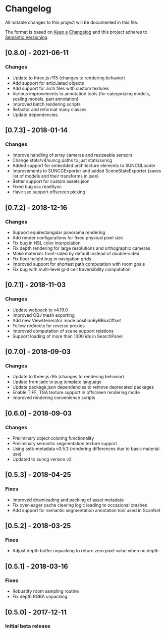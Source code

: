 # Changelog
All notable changes to this project will be documented in this file.

The format is based on [Keep a Changelog](http://keepachangelog.com/en/1.0.0/)
and this project adheres to [Semantic Versioning](http://semver.org/spec/v2.0.0.html).

## [0.8.0] - 2021-06-11
### Changes
- Update to three.js r115 (changes to rendering behavior)
- Add support for articulated objects
- Add support for arch files with custom textures
- Various improvements to annotation tools (for categorizing models, scaling models, part annotation)
- Improved batch rendering scripts
- Refactor and reformat many classes
- Update dependencies

## [0.7.3] - 2018-01-14
### Changes
- Improve handling of array cameras and resizeable sensors
- Change stats/v4/suncg paths to just stats/suncg
- Added support for embedded architecture elements to SUNCGLoader
- Improvements to SUNCGExporter and added SceneStateExporter (saves list of models and their transforms in json)
- Better support for custom assets.json
- Fixed bug ssc readSync
- Have ssc support offscreen picking

## [0.7.2] - 2018-12-16
### Changes
- Support equirectangular panorama rendering
- Add render configurations for fixed physical pixel size
- Fix bug in HSL color interpolation
- Fix depth rendering for large resolutions and orthographic cameras
- Make materials front-sided by default instead of double-sided
- Fix floor height bug in navigation grids
- Improved support for shortest path computation with room goals
- Fix bug with multi-level grid cell traversibility computation

## [0.7.1] - 2018-11-03
### Changes
- Update webpack to v4.19.0
- Improved OBJ mesh exporting
- Add new ViewGenerator mode positionByBBoxOffset
- Follow redirects for reverse proxies
- Improved computation of scene support relations
- Support loading of more than 1000 ids in SearchPanel

## [0.7.0] - 2018-09-03
### Changes
- Update to three.js r95 (changes to rendering behavior)
- Update from jade to pug template language
- Update package.json dependencies to remove deprecated packages
- Enable TIFF, TGA texture support in offscreen rendering mode
- Improved rendering convenience scripts

## [0.6.0] - 2018-09-03
### Changes
- Preliminary object coloring functionality
- Preliminary semantic segmentation texture support
- Using sstk-metadata v0.5.3 (rendering differences due to basic material use)
- Updated to suncg version v2

## [0.5.3] - 2018-04-25
### Fixes
- Improved downloading and packing of asset metadata
- Fix over-eager cache clearing logic leading to occasional crashes
- Add support for semantic segmentation annotation tool used in ScanNet

## [0.5.2] - 2018-03-25
### Fixes
- Adjust depth buffer unpacking to return zero pixel value when no depth

## [0.5.1] - 2018-03-16
### Fixes
- Robustify room sampling routine
- Fix depth RGBA unpacking

## [0.5.0] - 2017-12-11
### Initial beta release
